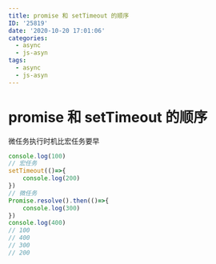 ```yaml
---
title: promise 和 setTimeout 的顺序
ID: '25819'
date: '2020-10-20 17:01:06'
categories:
  - async
  - js-asyn
tags:
  - async
  - js-asyn
---
```


# promise 和 setTimeout 的顺序

微任务执行时机比宏任务要早

``` js 
console.log(100)
// 宏任务
setTimeout(()=>{
    console.log(200)
})
// 微任务
Promise.resolve().then(()=>{
    console.log(300)
})
console.log(400)
// 100
// 400
// 300
// 200
```
 
 
 
 
 
 
 
 
 
 
 
 
 
 
 
 
 
 
 
